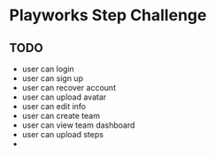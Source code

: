 # Playworks Step Challenge

## TODO

- user can login
- user can sign up
- user can recover account
- user can upload avatar
- user can edit info
- user can create team
- user can view team dashboard
- user can upload steps
-

